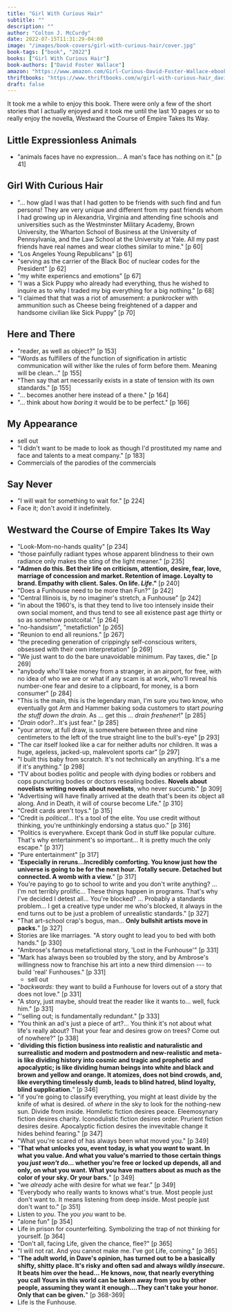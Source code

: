 ```yaml
---
title: "Girl With Curious Hair"
subtitle: ""
description: ""
author: "Colton J. McCurdy"
date: 2022-07-15T11:31:29-04:00
image: "/images/book-covers/girl-with-curious-hair/cover.jpg"
book-tags: ["book", "2022"]
books: ["Girl With Curious Hair"]
book-authors: ["David Foster Wallace"]
amazon: "https://www.amazon.com/Girl-Curious-David-Foster-Wallace-ebook/dp/B00NQ9UJ2G"
thriftbooks: "https://www.thriftbooks.com/w/girl-with-curious-hair_david-foster-wallace_robert-petkoff/271756/all-editions/"
draft: false
---
```


It took me a while to enjoy this book. There were only a few of the short stories
that I actually enjoyed and it took me until the last 10 pages or so to really
enjoy the novella, Westward the Course of Empire Takes Its Way.

## Little Expressionless Animals

- "animals faces have no expression... A man's face has nothing on it." [p 41]

## Girl With Curious Hair

- "... how glad I was that I had gotten to be friends with such find and fun persons!
They are very unique and different from my past friends whom I had growing up in
Alexandria, Virginia and attending fine schools and universities such as the Westminster
Military Academy, Brown University, the Wharton School of Business at the University
of Pennsylvania, and the Law School at the University at Yale. All my past friends
have real names and wear clothes similar to mine." [p 60]
- "Los Angeles Young Republicans" [p 61]
- "serving as the carrier of the Black Boc of nuclear codes for the President" [p 62]
- "my white experiencs and emotions" [p 67]
- "I was a Sick Puppy who already had everything, thus he wished to inquire as to
why I traded my big everything for a big nothing." [p 68]
- "I claimed that that was a riot of amusement: a punkrocker with ammunition such
as Cheese being freightened of a dapper and handsome civilian like Sick Puppy" [p 70]

## Here and There

- "reader, as well as object?" [p 153]
- "Words as fulfillers of the function of signification in artistic communication
will wither like the rules of form before them. Meaning will be clean..." [p 155]
- "Then say that art necessarily exists in a state of tension with its own standards." [p 155]
- "... becomes another here instead of a there." [p 164]
- "... think about how _boring_ it would be to be perfect." [p 166]

## My Appearance

- sell out
- "I didn't want to be made to look as though I'd prostituted my name and face
and talents to a meat company." [p 183]
- Commercials of the parodies of the commercials

## Say Never

- "I will wait for something to wait for." [p 224]
- Face it; don't avoid it indefinitely.

## Westward the Course of Empire Takes Its Way

- "Look-Mom-no-hands quality" [p 234]
- "those painfully radiant types whose apparent blindness to their own radiance
only makes the sting of the light meaner." [p 235]
- **"Admen do this. Bet their life on criticism, attention, desire, fear, love, marriage
of concession and market. Retention of image. Loyalty to brand. Empathy with client.
Sales. On life. _Life_."** [p 240]
- "Does a Funhouse need to be more than Fun?" [p 242]
- "Central Illinois is, by no imaginer's stretch, a Funhouse" [p 242]
- "in about the 1960's, is that they tend to live too intensely inside their own
social moment, and thus tend to see all existence past age thirty or so as somehow
postcoital." [p 264]
- "no-handsism", "metafiction" [p 265]
- "Reunion to end all reunions." [p 267]
- "the preceding generation of crippingly self-conscious writers, obsessed with
their own interpretation" [p 269]
- "We just want to do the bare unavoidable minimum. Pay taxes, die." [p 269]
- "anybody who'll take money from a stranger, in an airport, for free, with no
idea of who we are or what if any scam is at work, who'll reveal his number-one
fear and desire to a clipboard, for money, is a born consumer" [p 284]
- "This is the main, this is the legendary man, I'm sure you two know, who eventually
got Arm and Hammer baking soda customers to start _pouring the stuff down the drain_.
As ... get this ... _drain freshener_!" [p 285]
- "_Drain_ odor?...It's just fear." [p 285]
- "your arrow, at full draw, is somewhere between three and nine centimeters to
the left of the true straight line to the bull's-eye" [p 293]
- "The car itself looked like a car for neither adults nor children. It was a huge,
ageless, jacked-up, malevolent sports car" [p 297]
- "I built this baby from scratch. It's not technically an anything. It's a me if
it's anything." [p 298]
- "TV about bodies politic and people with dying bodies or robbers and cops puncturing
bodies or doctors resealing bodies. **Novels about novelists writing novels about
novelists**, who never succumb." [p 309]
- "Advertising will have finally arrived at the death that's been its object all
along. And in Death, it will of course become Life." [p 310]
- "Credit cards aren't toys." [p 315]
- "Credit is _political_... It's a tool of the elite. You use credit without thinking,
you're unthinkingly endorsing a status quo." [p 316]
- "Politics is everywhere. Except thank God in stuff like popular culture. That's
why entertainment's so important... It is pretty much the only escape." [p 317]
- "Pure entertainment" [p 317]
- "**Especially in reruns...Incredibly comforting. You know just how the universe
is going to be for the next hour. Totally secure. Detached but connected. A womb
with a view.**" [p 317]
- You're paying to go to school to write and you don't write anything? ... I'm not
terribly prolific... These things happen in programs. That's why I've decided I
detest all... You're blocked? ... Probably a standards problem... I get a creative
type under me who's blocked, it always in the end turns out to be just a problem
of unrealistic standards." [p 327]
- "That art-school crap's bogus, man... **Only bullshit artists move in packs.**" [p 327]
- Stories are like marriages. "A story ought to lead you to bed with both hands." [p 330]
- "Ambrose's famous metafictional story, 'Lost in the Funhouse'" [p 331]
- "Mark has always been so troubled by the story, and by Ambrose's willingness
now to franchise his art into a new third dimension --- to build 'real' Funhouses." [p 331]
  - sell out
- "_backwards_: they want to build a Funhouse for lovers out of a story that does
not love." [p 331]
- "A story, just maybe, should treat the reader like it wants to... well, fuck him." [p 331]
- "'selling out; is fundamentally redundant." [p 333]
- "You think an ad's just a piece of art?... You think it's not about what life's
really about? That your fear and desires grow on trees? Come out of nowhere?" [p 338]
- "**dividing this fiction business into realistic and naturalistic and surrealistic
and modern and postmodern and new-realistic and meta- is like dividing history into
cosmic and tragic and prophetic and apocalyptic; is like dividing human beings into
white and black and brown and yellow and orange. It atomizes, does not bind crowds,
and, like everything timelessly dumb, leads to blind hatred, blind loyalty, blind
supplication.**" [p 346]
- "if you're going to classify everything, you might at least divide by the knife
of what is desired. of _where_ in the sky to look for the nothing-new sun. Divide
from inside. Homiletic fiction desires peace. Eleemosynary fiction desires charity.
Iconodulistic fiction desires order. Prurient fiction desires desire. Apocalyptic
fiction desires the invevitable change it hides behind fearing." [p 347]
- "What you're scared of has always been what moved you." [p 349]
- "**That what unlocks you, event today, is what you _want_ to want. In what you value.
And what you value's married to those certain things you _just won't do_... whether
you're free or locked up depends, all and only, on what you want. What you have matters
about as much as the color of your sky. Or your bars.**" [p 349]
- "we _already_ ache with desire for what we fear." [p 349]
- "Everybody who really wants to knows what's true. Most people just don't want
to. It means listening from deep inside. Most people just don't want to." [p 351]
- Listen to _you_. The _you_ _you_ want to be.
- "alone fun" [p 354]
- Life in prison for counterfeiting. Symbolizing the trap of not thinking for yourself. [p 364]
- "Don't all, facing Life, given the chance, flee?" [p 365]
- "I will not rat. And you cannot make me. I've got Life, coming." [p 365]
- "**The adult world, in Dave's opinion, has turned out to be a basically shifty,
shitty place. It's risky and often sad and always wildly _insecure_. It beats him
over the head... He knows, now, that nearly everything you call Yours in this world
can be taken away from you by other people, assuming they want it enough....They
can't take your honor. Only that can be given.**" [p 368-369]
- Life is the Funhouse.
